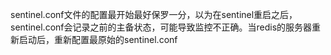 sentinel.conf文件的配置最开始最好保罗一分，以为在sentinel重启之后，sentinel.conf会记录之前的主备状态，可能导致监控不正确。当redis的服务器重新启动后，重新配置最原始的sentinel.conf
